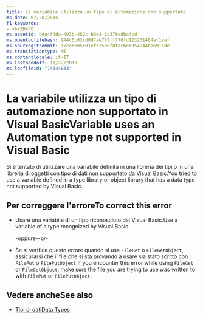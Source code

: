 ```yaml
---
title: La variabile utilizza un tipo di automazione non supportato
ms.date: 07/20/2015
f1_keywords:
- vbrID458
ms.assetid: bde4f4da-493b-452c-b6e4-1d370edba4cd
ms.openlocfilehash: 944c0c63cd0d7ae7f9ff770fd123231464af1eaf
ms.sourcegitcommit: 17ee6605e01ef32506f8fdc686954244ba6911de
ms.translationtype: MT
ms.contentlocale: it-IT
ms.lasthandoff: 11/22/2019
ms.locfileid: "74344833"
---
```

# <a name="variable-uses-an-automation-type-not-supported-in-visual-basic"></a><span data-ttu-id="85c84-102">La variabile utilizza un tipo di automazione non supportato in Visual Basic</span><span class="sxs-lookup"><span data-stu-id="85c84-102">Variable uses an Automation type not supported in Visual Basic</span></span>

<span data-ttu-id="85c84-103">Si è tentato di utilizzare una variabile definita in una libreria dei tipi o in una libreria di oggetti con tipo di dati non supportato da Visual Basic.</span><span class="sxs-lookup"><span data-stu-id="85c84-103">You tried to use a variable defined in a type library or object library that has a data type not supported by Visual Basic.</span></span>

## <a name="to-correct-this-error"></a><span data-ttu-id="85c84-104">Per correggere l'errore</span><span class="sxs-lookup"><span data-stu-id="85c84-104">To correct this error</span></span>

- <span data-ttu-id="85c84-105">Usare una variabile di un tipo riconosciuto dal Visual Basic.</span><span class="sxs-lookup"><span data-stu-id="85c84-105">Use a variable of a type recognized by Visual Basic.</span></span>

     <span data-ttu-id="85c84-106">-oppure-</span><span class="sxs-lookup"><span data-stu-id="85c84-106">-or-</span></span>

- <span data-ttu-id="85c84-107">Se si verifica questo errore quando si usa `FileGet` o `FileGetObject`, assicurarsi che il file che si sta provando a usare sia stato scritto con `FilePut` o `FilePutObject`.</span><span class="sxs-lookup"><span data-stu-id="85c84-107">If you encounter this error while using `FileGet` or `FileGetObject`, make sure the file you are trying to use was written to with `FilePut` or `FilePutObject`.</span></span>

## <a name="see-also"></a><span data-ttu-id="85c84-108">Vedere anche</span><span class="sxs-lookup"><span data-stu-id="85c84-108">See also</span></span>

- [<span data-ttu-id="85c84-109">Tipi di dati</span><span class="sxs-lookup"><span data-stu-id="85c84-109">Data Types</span></span>](../../../visual-basic/language-reference/data-types/index.md)
